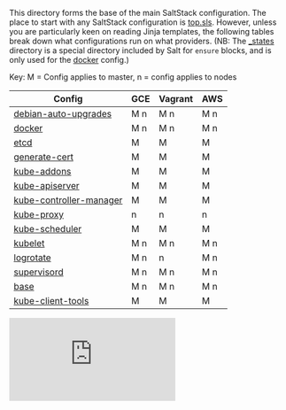 This directory forms the base of the main SaltStack configuration. The
place to start with any SaltStack configuration is
[top.sls](top.sls). However, unless you are particularly keen on
reading Jinja templates, the following tables break down what
configurations run on what providers. (NB: The [_states](_states/)
directory is a special directory included by Salt for `ensure` blocks,
and is only used for the [docker](docker/) config.)

Key: M = Config applies to master, n = config applies to nodes

Config                                              | GCE   | Vagrant | AWS |
----------------------------------------------------|-------|---------|-----|
[debian-auto-upgrades](debian-auto-upgrades/)       | M n   | M n     | M n |
[docker](docker/)                                   | M n   | M n     | M n |
[etcd](etcd/)                                       | M     | M       | M   |
[generate-cert](generate-cert/)                     | M     | M       | M   |
[kube-addons](kube-addons/)                         | M     | M       | M   |
[kube-apiserver](kube-apiserver/)                   | M     | M       | M   |
[kube-controller-manager](kube-controller-manager/) | M     | M       | M   |
[kube-proxy](kube-proxy/)                           |   n   |   n     |   n |
[kube-scheduler](kube-scheduler/)                   | M     | M       | M   |
[kubelet](kubelet/)                                 | M n   | M n     | M n |
[logrotate](logrotate/)                             | M n   |   n     | M n |
[supervisord](supervisor/)                          | M n   | M n     | M n |
[base](base.sls)                                    | M n   | M n     | M n |
[kube-client-tools](kube-client-tools.sls)          | M     | M       | M   |


[![Analytics](https://kubernetes-site.appspot.com/UA-36037335-10/GitHub/cluster/saltbase/salt/README.md?pixel)]()
